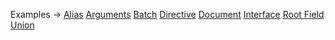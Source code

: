<p class="ExampleLinks">Examples <span class="ExampleLinksTitleSeparator">-></span> <a href="../../examples/document-builder/document-builder_alias">Alias</a> <span class="ExampleLinksSeparator"></span> <a href="../../examples/document-builder/document-builder_arguments">Arguments</a> <span class="ExampleLinksSeparator"></span> <a href="../../examples/document-builder/document-builder_batch">Batch</a> <span class="ExampleLinksSeparator"></span> <a href="../../examples/document-builder/document-builder_directive">Directive</a> <span class="ExampleLinksSeparator"></span> <a href="../../examples/document-builder/document-builder_document">Document</a> <span class="ExampleLinksSeparator"></span> <a href="../../examples/document-builder/document-builder_interface">Interface</a> <span class="ExampleLinksSeparator"></span> <a href="../../examples/document-builder/document-builder_root-field">Root Field</a> <span class="ExampleLinksSeparator"></span> <a href="../../examples/document-builder/document-builder_union">Union</a></p>
